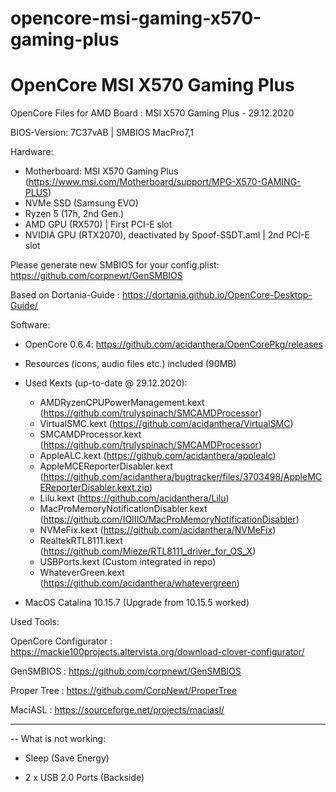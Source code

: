 # opencore-msi-gaming-x570-gaming-plus

# OpenCore MSI X570 Gaming Plus

OpenCore Files for AMD Board : MSI X570 Gaming Plus - 29.12.2020 

BIOS-Version: 7C37vAB | SMBIOS MacPro7,1

Hardware:

- Motherboard: MSI X570 Gaming Plus (https://www.msi.com/Motherboard/support/MPG-X570-GAMING-PLUS)
- NVMe SSD (Samsung EVO)
- Ryzen 5 (17h, 2nd Gen.) 
- AMD GPU (RX570) | First PCI-E slot
- NVIDIA GPU (RTX2070), deactivated by Spoof-SSDT.aml | 2nd PCI-E slot

Please generate new SMBIOS for your config.plist: https://github.com/corpnewt/GenSMBIOS

Based on Dortania-Guide : https://dortania.github.io/OpenCore-Desktop-Guide/

Software:

- OpenCore 0.6.4: https://github.com/acidanthera/OpenCorePkg/releases

 - Resources (icons, audio files etc.) included (90MB)
 - Used Kexts (up-to-date @ 29.12.2020):
   - AMDRyzenCPUPowerManagement.kext (https://github.com/trulyspinach/SMCAMDProcessor)
   - VirtualSMC.kext (https://github.com/acidanthera/VirtualSMC)
   - SMCAMDProcessor.kext (https://github.com/trulyspinach/SMCAMDProcessor)
   - AppleALC.kext (https://github.com/acidanthera/applealc)
   - AppleMCEReporterDisabler.kext (https://github.com/acidanthera/bugtracker/files/3703498/AppleMCEReporterDisabler.kext.zip)
   - Lilu.kext (https://github.com/acidanthera/Lilu)
   - MacProMemoryNotificationDisabler.kext (https://github.com/IOIIIO/MacProMemoryNotificationDisabler)
   - NVMeFix.kext (https://github.com/acidanthera/NVMeFix)
   - RealtekRTL8111.kext (https://github.com/Mieze/RTL8111_driver_for_OS_X)
   - USBPorts.kext (Custom integrated in repo)
   - WhateverGreen.kext (https://github.com/acidanthera/whatevergreen)
   
- MacOS Catalina 10.15.7 (Upgrade from 10.15.5 worked)

Used Tools:

OpenCore Configurator : https://mackie100projects.altervista.org/download-clover-configurator/

GenSMBIOS : https://github.com/corpnewt/GenSMBIOS

Proper Tree : https://github.com/CorpNewt/ProperTree

MaciASL : https://sourceforge.net/projects/maciasl/

-------

-- What is not working:

- Sleep (Save Energy)

- 2 x USB 2.0 Ports (Backside)
